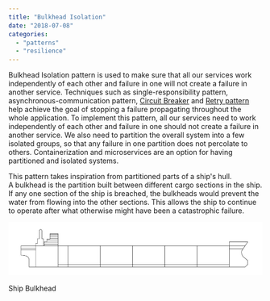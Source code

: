 ```yaml
---
title: "Bulkhead Isolation"
date: "2018-07-08"
categories: 
  - "patterns"
  - "resilience"
---
```


Bulkhead Isolation pattern is used to make sure that all our services work independently of each other and failure in one will not create a failure in another service. Techniques such as single-responsibility pattern, asynchronous-communication pattern, [Circuit Breaker](http://pradeeploganathan.com/patterns/circuit-breaker-pattern/) and [Retry pattern](http://pradeeploganathan.com/patterns/retry-pattern/) help achieve the goal of stopping a failure propagating throughout the whole application. To implement this pattern, all our services need to work independently of each other and failure in one should not create a failure in another service. We also need to partition the overall system into a few isolated groups, so that any failure in one partition does not percolate to others. Containerization and microservices are an option for having partitioned and isolated systems.

This pattern takes inspiration from partitioned parts of a ship's hull.  
A bulkhead is the partition built between different cargo sections in the ship. If any one section of the ship is breached, the bulkheads would prevent the water from flowing into the other sections. This allows the ship to continue to operate after what otherwise might have been a catastrophic failure.

![](images/ship-bulkhead.jpg)

Ship Bulkhead

